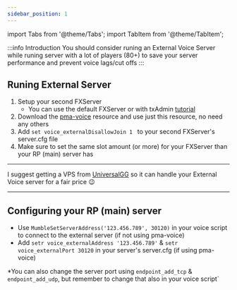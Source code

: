 ```yaml
---
sidebar_position: 1
---
```


import Tabs from '@theme/Tabs';
import TabItem from '@theme/TabItem';

:::info Introduction
You should consider runing an External Voice Server while runing server with a lot of players (80+) to save your server performance and prevent voice lags/cut offs
:::

## Runing External Server
1. Setup your second FXServer
    - You can use the default FXServer or with txAdmin [tutorial](https://docs.fivem.net/docs/server-manual/setting-up-a-server-vanilla/)
2. Download the [pma-voice](https://github.com/AvarianKnight/pma-voice) resource and use just this resource, no need any others
3. Add `set voice_externalDisallowJoin 1 ` to your second FXServer's server.cfg file
4. Make sure to set the same slot amount (or more) for your FXServer than your RP (main) server has
---
I suggest getting a VPS from [UniversalGG](https://universalgg.com) so it can handle your External Voice server for a fair price 😉

---
## Configuring your RP (main) server
- Use `MumbleSetServerAddress('123.456.789', 30120)` in your voice script to connect to the external server (if not using pma-voice)
- Add `setr voice_externalAddress '123.456.789'` & `setr voice_externalPort 30120` in your server's server.cfg (if using pma-voice)



*You can also change the server port using `endpoint_add_tcp` & `endpoint_add_udp`, but remember to change that also in your voice script`